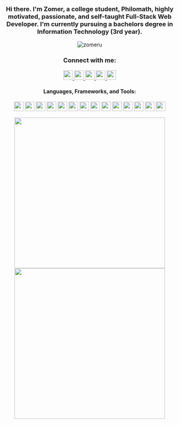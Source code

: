<h3 align="center">Hi there. I'm Zomer, a college student, Philomath, highly motivated, passionate, and self-taught Full-Stack Web Developer. I'm currently pursuing a bachelors degree in Information Technology (3rd year).</h3>
<p align="center"> <img src="https://komarev.com/ghpvc/?username=zomeru&label=Profile%20views&color=0e75b6&style=flat" alt="zomeru" /> </p>

<h3 align="center">Connect with me:</h3>
<p align="center">
   <a href="https://instagram.com/zomerusama">
      <img src="https://img.shields.io/badge/zomerusama-%23E4405F.svg?style=for-the-badge&logo=Instagram&logoColor=white" height="25" />
   </a>
   <a href="https://www.tiktok.com/@zomeru_sama">
      <img src="https://img.shields.io/badge/zomeru_sama-%23000000.svg?style=for-the-badge&logo=TikTok&logoColor=white" height="25" />
   </a>
   <a href="https://twitter.com/zomeru_sama">
      <img src="https://img.shields.io/badge/zomeru_sama-%231DA1F2.svg?style=for-the-badge&logo=Twitter&logoColor=white" height="25" />
   </a>
   <a href="https://linkedin.com/in/zomergregorio">
      <img src="https://img.shields.io/badge/zomergregorio-%230077B5.svg?style=for-the-badge&logo=linkedin&logoColor=white" height="25" />
   </a>
   <a href="https://facebook.com/Zomeru">
      <img src="https://img.shields.io/badge/Zomeru-%231877F2.svg?style=for-the-badge&logo=Facebook&logoColor=white" height="25" />
   </a>
</p>

<h4 align="center">Languages, Frameworks, and Tools:</h4>
<p align="center">
   <img src="https://img.shields.io/badge/html5-%23E34F26.svg?style=for-the-badge&logo=html5&logoColor=white"  height="25"/>
   <img src="https://img.shields.io/badge/css3-%231572B6.svg?style=for-the-badge&logo=css3&logoColor=white"  height="25"/>
   <img src="https://img.shields.io/badge/SASS-hotpink.svg?style=for-the-badge&logo=SASS&logoColor=white"  height="25"/>
   <img src="https://img.shields.io/badge/javascript-%23323330.svg?style=for-the-badge&logo=javascript&logoColor=%23F7DF1E"  height="25"/>
   <img src="https://img.shields.io/badge/typescript-%23007ACC.svg?style=for-the-badge&logo=typescript&logoColor=white"  height="25"/>
   <img src="https://img.shields.io/badge/react-%2320232a.svg?style=for-the-badge&logo=react&logoColor=%2361DAFB"  height="25"/>
   <img src="https://img.shields.io/badge/styled--components-DB7093?style=for-the-badge&logo=styled-components&logoColor=white)"  height="25"/>
   <img src="https://img.shields.io/badge/Next-black?style=for-the-badge&logo=next.js&logoColor=white"  height="25"/>
<!--    <img src="https://img.shields.io/badge/-GraphQL-E10098?style=for-the-badge&logo=graphql"  height="25"/> -->
   <img src="https://img.shields.io/badge/tailwindcss-%2338B2AC.svg?style=for-the-badge&logo=tailwind-css&logoColor=white"  height="25"/>
   <img src="https://img.shields.io/badge/node.js-%2343853D.svg?style=for-the-badge&logo=node.js&logoColor=white"  height="25"/>
   <img src="https://img.shields.io/badge/express.js-%23404d59.svg?style=for-the-badge&logo=express&logoColor=%2361DAFB"  height="25"/>
   <img src="https://img.shields.io/badge/MongoDB-%234ea94b.svg?style=for-the-badge&logo=mongodb&logoColor=white"  height="25"/>
   <img src="https://img.shields.io/badge/postgres-%23316192.svg?style=for-the-badge&logo=postgresql&logoColor=white"  height="25"/>
<!--    <img src="https://img.shields.io/badge/github-%23121011.svg?style=for-the-badge&logo=github&logoColor=white"  height="25"/> -->
   <img src="https://img.shields.io/badge/git-%23F05033.svg?style=for-the-badge&logo=git&logoColor=white"  height="25"/>
<!--    <img src="https://img.shields.io/badge/VisualStudioCode-0078d7.svg?style=for-the-badge&logo=visual-studio-code&logoColor=white"  height="25"/> -->
<!--    <img src="https://img.shields.io/badge/IntelliJIDEA-000000.svg?style=for-the-badge&logo=intellij-idea&logoColor=white"  height="25"/> -->
</p>
   
<div align="center">
   <img width="400" src="https://github-readme-stats.vercel.app/api?username=zomeru&count_private=true&include_all_commits=true&show_icons=true&hide_border=true&title_color=58A6FF&icon_color=1F6FEB&text_color=C3D1D9&bg_color=0D1117" />
   <img width="400" src="https://github-readme-streak-stats.herokuapp.com/?user=zomeru&hide_border=true&show_icons=true&currStreakNum=58A6FF&sideNums=58A6FF&border=1F6FEB&currStreakLabel=C3D1D9&background=0D1117&sideLabels=C3D1D9&dates=58A6FF" />
</div>

<!-- <div align="center">  
  <img width="400" src="https://github-readme-stats.vercel.app/api/top-langs/?username=zomeru&layout=compact&theme=onedark&hide_border=true&hide=java,dart&title_color=58A6FF&icon_color=1F6FEB&text_color=C3D1D9&bg_color=0D1117" />
</div>
 -->


